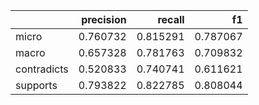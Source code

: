 |             |   precision |   recall |       f1 |
|:------------|------------:|---------:|---------:|
| micro       |    0.760732 | 0.815291 | 0.787067 |
| macro       |    0.657328 | 0.781763 | 0.709832 |
| contradicts |    0.520833 | 0.740741 | 0.611621 |
| supports    |    0.793822 | 0.822785 | 0.808044 |